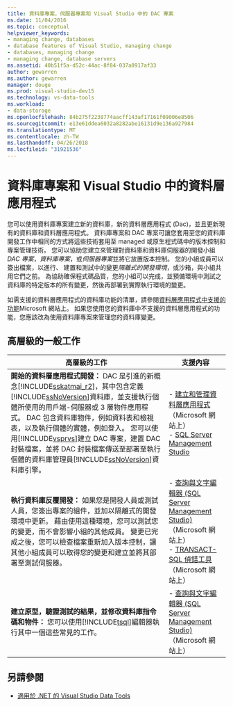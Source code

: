```yaml
---
title: 資料庫專案，伺服器專案和 Visual Studio 中的 DAC 專案
ms.date: 11/04/2016
ms.topic: conceptual
helpviewer_keywords:
- managing change, databases
- database features of Visual Studio, managing change
- databases, managing change
- managing change, database servers
ms.assetid: 40b51f5a-d52c-44ac-8f84-037a0917af33
author: gewarren
ms.author: gewarren
manager: douge
ms.prod: visual-studio-dev15
ms.technology: vs-data-tools
ms.workload:
- data-storage
ms.openlocfilehash: 84b275f2238774aacff143af17161f09006e8506
ms.sourcegitcommit: e13e61ddea6032a8282abe16131d9e136a927984
ms.translationtype: MT
ms.contentlocale: zh-TW
ms.lasthandoff: 04/26/2018
ms.locfileid: "31921536"
---
```

# <a name="database-projects-and-data-tier-applications-in-visual-studio"></a>資料庫專案和 Visual Studio 中的資料層應用程式
您可以使用資料庫專案建立新的資料庫，新的資料層應用程式 (Dac)，並且更新現有的資料庫和資料層應用程式。 資料庫專案和 DAC 專案可讓您套用至您的資料庫開發工作中相同的方式將這些技術套用至 managed 或原生程式碼中的版本控制和專案管理技術。 您可以協助您建立來管理對資料庫和資料庫伺服器的開發小組*DAC 專案*，*資料庫專案*，或*伺服器專案*並將它放置版本控制。 您的小組成員可以簽出檔案，以進行、 建置和測試中的變更*隔離式的開發環境*，或沙箱，與小組共用它們之前。 為協助確保程式碼品質，您的小組可以完成，並預備環境中測試之資料庫的特定版本的所有變更，然後再部署到實際執行環境的變更。

如需支援的資料層應用程式的資料庫功能的清單，請參閱[資料層應用程式中支援的功能](http://go.microsoft.com/fwlink/?LinkId=164239)Microsoft 網站上。 如果您使用您的資料庫中不支援的資料層應用程式的功能，您應該改為使用資料庫專案來管理您的資料庫變更。

## <a name="common-high-level-tasks"></a>高層級的一般工作

|高層級的工作|支援內容|
|----------------------|------------------------|
|**開始的資料層應用程式開發：** DAC 是引進的新概念[!INCLUDE[sskatmai_r2](../data-tools/includes/sskatmai_r2_md.md)]，其中包含定義[!INCLUDE[ssNoVersion](../data-tools/includes/ssnoversion_md.md)]資料庫，並支援執行個體所使用的用戶端-伺服器或 3 層物件應用程式。 DAC 包含資料庫物件，例如資料表和檢視表，以及執行個體的實體，例如登入。 您可以使用[!INCLUDE[vsprvs](../code-quality/includes/vsprvs_md.md)]建立 DAC 專案，建置 DAC 封裝檔案，並將 DAC 封裝檔案傳送至部署至執行個體的資料庫管理員[!INCLUDE[ssNoVersion](../data-tools/includes/ssnoversion_md.md)]資料庫引擎。|-   [建立和管理資料層應用程式](http://go.microsoft.com/fwlink/?LinkId=160741)（Microsoft 網站上）<br />-   [SQL Server Management Studio](http://go.microsoft.com/fwlink/?LinkId=227328)|
|**執行資料庫反覆開發：** 如果您是開發人員或測試人員，您簽出專案的組件，並加以隔離式的開發環境中更新。 藉由使用這種環境，您可以測試您的變更，而不會影響小組的其他成員。 變更已完成之後，您可以檢查檔案重新加入版本控制，讓其他小組成員可以取得您的變更和建立並將其部署至測試伺服器。|-   [查詢與文字編輯器 (SQL Server Management Studio)](http://go.microsoft.com/fwlink/?LinkId=227327) （Microsoft 網站上）<br />-   [TRANSACT-SQL 偵錯工具](http://go.microsoft.com/fwlink/?LinkId=227324)（Microsoft 網站上）|
|**建立原型，驗證測試的結果，並修改資料庫指令碼和物件：** 您可以使用[!INCLUDE[tsql](../data-tools/includes/tsql_md.md)]編輯器執行其中一個這些常見的工作。|-   [查詢與文字編輯器 (SQL Server Management Studio)](http://go.microsoft.com/fwlink/?LinkId=227327) （Microsoft 網站上）|

## <a name="see-also"></a>另請參閱

- [適用於 .NET 的 Visual Studio Data Tools](../data-tools/visual-studio-data-tools-for-dotnet.md)
